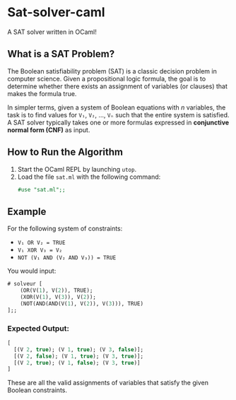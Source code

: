 # Sat-solver-caml  
A SAT solver written in OCaml!

## What is a SAT Problem?  
The Boolean satisfiability problem (SAT) is a classic decision problem in computer science. Given a propositional logic formula, the goal is to determine whether there exists an assignment of variables (or clauses) that makes the formula true.

In simpler terms, given a system of Boolean equations with *n* variables, the task is to find values for `V₁`, `V₂`, ..., `Vₙ` such that the entire system is satisfied. A SAT solver typically takes one or more formulas expressed in **conjunctive normal form (CNF)** as input.

## How to Run the Algorithm  
1. Start the OCaml REPL by launching `utop`.  
2. Load the file `sat.ml` with the following command:
    ```ocaml
    #use "sat.ml";;
    ```

## Example  

For the following system of constraints:

- `V₁ OR V₂ = TRUE`  
- `V₁ XOR V₃ = V₂`  
- `NOT (V₁ AND (V₂ AND V₃)) = TRUE`

You would input:
```ocaml
# solveur [
    (OR(V(1), V(2)), TRUE);
    (XOR(V(1), V(3)), V(2));
    (NOT(AND(AND(V(1), V(2)), V(3))), TRUE)
];;
```

### Expected Output:  
```ocaml
[
  [(V 2, true); (V 1, true); (V 3, false)];
  [(V 2, false); (V 1, true); (V 3, true)];
  [(V 2, true); (V 1, false); (V 3, true)]
]
```

These are all the valid assignments of variables that satisfy the given Boolean constraints.
